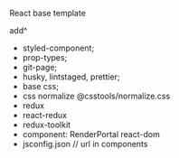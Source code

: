 React base template

add^

- styled-component;
- prop-types;
- git-page;
- husky, lintstaged, prettier;
- base css;
- css normalize @csstools/normalize.css
- redux
- react-redux
- redux-toolkit
- component: RenderPortal react-dom
- jsconfig.json // url in components
